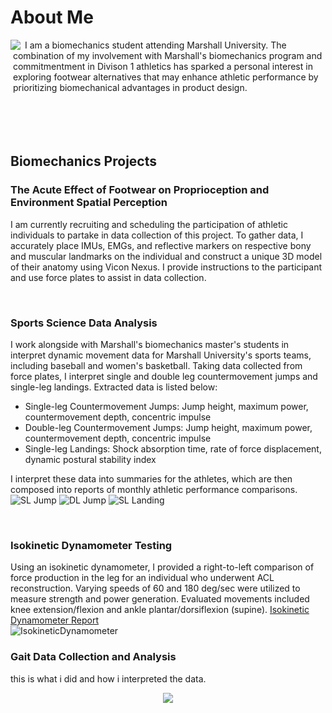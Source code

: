 # About Me 

<img align="left" src="https://github.com/user-attachments/assets/e5d28121-61a4-443a-adf3-d8137785d633">
&nbsp;I am a biomechanics student attending Marshall University. The 
&nbsp;combination of my involvement with Marshall's biomechanics program and 
&nbsp;commitmentment in Divison 1 athletics has sparked a personal interest in 
&nbsp;exploring footwear alternatives that may enhance athletic performance by 
&nbsp;prioritizing biomechanical advantages in product design.
<br /><br /><br /><br /><br />

## Biomechanics Projects

### The Acute Effect of Footwear on Proprioception and Environment Spatial Perception
I am currently recruiting and scheduling the participation of athletic individuals to partake in data collection of this project. To gather data, I accurately place IMUs, EMGs, and reflective markers on respective bony and muscular landmarks on the individual and construct a unique 3D model of their anatomy using Vicon Nexus. I provide instructions to the participant and use force plates to assist in data collection.

<br />

### Sports Science Data Analysis
I work alongside with Marshall's biomechanics master's students in interpret dynamic movement data for Marshall University's sports teams, including baseball and women's basketball. Taking data collected from force plates, I interpret single and double leg countermovement jumps and single-leg landings. Extracted data is listed below: 
- Single-leg Countermovement Jumps: Jump height, maximum power, countermovement depth, concentric impulse
- Double-leg Countermovement Jumps: Jump height, maximum power, countermovement depth, concentric impulse
- Single-leg Landings: Shock absorption time, rate of force displacement, dynamic postural stability index

I interpret these data into summaries for the athletes, which are then composed into reports of monthly athletic performance comparisons. 
![SL Jump](https://github.com/user-attachments/assets/21b68813-da16-438b-b3e7-cd935929a65f)
![DL Jump](https://github.com/user-attachments/assets/27829d41-e325-4f08-b12a-43ca1529e641)
![SL Landing ](https://github.com/user-attachments/assets/c56500ef-22ca-424a-92e9-5b6e8fbbe495)

<br />

### Isokinetic Dynamometer Testing
Using an isokinetic dynamometer, I provided a right-to-left comparison of force production in the leg for an individual who underwent ACL reconstruction. Varying speeds of 60 and 180 deg/sec were utilized to measure strength and power generation. Evaluated movements included knee extension/flexion and ankle plantar/dorsiflexion (supine). [Isokinetic Dynamometer Report](https://github.com/miamcbride/Mia_McBride/blob/main/IsokineticDynamometerReport.pdf)
<br />
![IsokineticDynamometer](https://github.com/user-attachments/assets/2133750c-1647-4cb2-8168-b9d348f56a5f)


### Gait Data Collection and Analysis
this is what i did and how i interpreted the data. 

<p align="center">
  <img src="https://github.com/user-attachments/assets/3ef3944a-fca9-4247-8f7b-eee56c883884"/>
</p>
